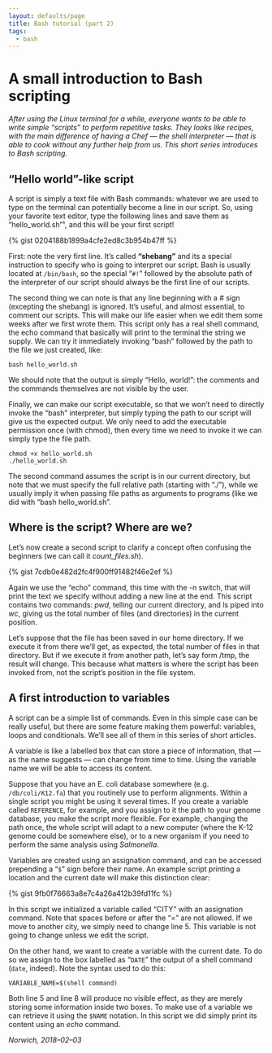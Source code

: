 ```yaml
---
layout: defaults/page
title: Bash tutorial (part 2)
tags:
  - bash
---
```


# A small introduction to Bash scripting

_After using the Linux terminal for a while, everyone wants to be able to write simple “scripts” to perform repetitive tasks. They looks like recipes, with the main difference of having a Chef — the shell interpreter — that is able to cook without any further help from us. This short series introduces to Bash scripting._

## “Hello world”-like script
A script is simply a text file with Bash commands: whatever we are used to type on the terminal can potentially become a line in our script.
So, using your favorite text editor, type the following lines and save them as “hello_world.sh”¹, and this will be your first script!

{% gist 0204188b1899a4cfe2ed8c3b954b47ff %}

First: note the very first line. It’s called **“shebang”** and its a special instruction
to specify who is going to interpret our script.
Bash is usually located at `/bin/bash`, so the special “`#!`”
followed by the absolute path of the interpreter of our script should always be the first line of our scripts.

The second thing we can note is that any line beginning with a # sign (excepting the shebang) is ignored.
It’s useful, and almost essential, to comment our scripts. This will make our life easier when we edit them some weeks after we first wrote them.
This script only has a real shell command, the echo command that basically will print to the terminal the string we supply.
We can try it immediately invoking “bash” followed by the path to the file we just created, like:

```
bash hello_world.sh
```

We should note that the output is simply “Hello, world!”: the comments and the
commands themselves are not visible by the user.

Finally, we can make our script executable, so that we won’t need to directly invoke the “bash” interpreter, but simply typing the path to our script will give us the expected output. We only need to add the executable permission once (with chmod), then every time we need to invoke it we can simply type the file path.

```
chmod +x hello_world.sh
./hello_world.sh
```

The second command assumes the script is in our current directory,
but note that we must specify the full relative path (starting with “./”),
while we usually imply it when passing file paths as arguments to programs
(like we did with “bash hello_world.sh”.

## Where is the script? Where are we?

Let’s now create a second script to clarify a concept often confusing
the beginners (we can call it _count_files.sh_).

{% gist 7cdb0e482d2fc4f900ff91482f46e2ef %}

Again we use the “echo” command, this time with the -n switch,
that will print the text we specify without adding a new line at the end.
This script contains two commands: _pwd_, telling our current directory, and ls piped into _wc_,
giving us the total number of files (and directories) in the current position.

Let’s suppose that the file has been saved in our home directory.
If we execute it from there we’ll get, as expected, the total number of files in that directory.
But if we execute it from another path, let’s say form /tmp, the result will change.
This because what matters is where the script has been invoked from, not the script’s position in the file system.

## A first introduction to variables

A script can be a simple list of commands. Even in this simple case can be really useful,
but there are some feature making them powerful: variables, loops and conditionals. We’ll see all of them in this series of short articles.

A variable is like a labelled box that can store a piece of information,
that — as the name suggests — can change from time to time.
Using the variable name we will be able to access its content.

Suppose that you have an E. coli database somewhere (e.g. `/db/coli/K12.fa`)
that you routinely use to perform alignments. Within a single script you might
be using it several times. If you create a variable called `REFERENCE`,
for example, and you assign to it the path to your genome database, you make the
script more flexible. For example, changing the path once,
the whole script will adapt to a new computer
(where the K-12 genome could be somewhere else),
or to a new organism if you need to perform the same analysis using _Salmonella_.

Variables are created using an assignation command, and can be accessed prepending
a “`$`” sign before their name. An example script printing a location and the
current date will make this distinction clear:

{% gist 9fb0f76663a8e7c4a26a412b39fd11fc %}

In this script we initialized a variable called “CITY” with an assignation command.
Note that spaces before or after the “=” are not allowed.
If we move to another city, we simply need to change line 5.
This variable is not going to change unless we edit the script.

On the other hand, we want to create a variable with the current date.
To do so we assign to the box labelled as “`DATE`” the output of a shell command
(`date`, indeed). Note the syntax used to do this:

```
VARIABLE_NAME=$(shell command)
```

Both line 5 and line 8 will produce no visible effect,
as they are merely storing some information inside two boxes.
To make use of a variable we can retrieve it using the `$NAME` notation.
In this script we did simply print its content using an _echo_ command.

_Norwich, 2018–02–03_
